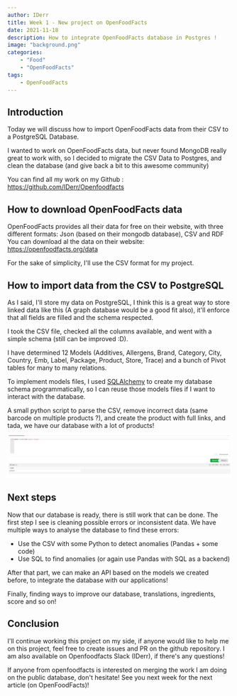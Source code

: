 ```yaml
---
author: IDerr
title: Week 1 - New project on OpenFoodFacts 
date: 2021-11-18
description: How to integrate OpenFoodFacts database in Postgres ! 
image: "background.png"
categories: 
    - "Food"
    - "OpenFoodFacts"
tags:
    - OpenFoodFacts
---
```


## Introduction
Today we will discuss how to import OpenFoodFacts data from their CSV to a PostgreSQL Database.

I wanted to work on OpenFoodFacts data, but never found MongoDB really great to work with, so I decided to migrate the CSV Data to Postgres, and clean the database (and give back a bit to this awesome community)

You can find all my work on my Github : https://github.com/IDerr/Openfoodfacts

## How to download OpenFoodFacts data 

OpenFoodFacts provides all their data for free on their website, with three different formats: Json (based on their mongodb database), CSV and RDF
You can download al the data on their website: https://openfoodfacts.org/data

For the sake of simplicity, I'll use the CSV format for my project.

## How to import data from the CSV to PostgreSQL

As I said, I'll store my data on PostgreSQL, I think this is a great way to store linked data like this (A graph database would be a good fit also), it'll enforce that all fields are filled and the schema respected.

I took the CSV file, checked all the columns available, and went with a simple schema (still can be improved :D).

I have determined 12 Models (Additives, Allergens, Brand, Category, City, Country, Emb, Label, Package, Product, Store, Trace) and a bunch of Pivot tables for many to many relations.

To implement models files, I used [SQLAlchemy](https://www.sqlalchemy.org/) to create my database schema programmatically, so I can reuse those models files if I want to interact with the database.

A small python script to parse the CSV, remove incorrect data (same barcode on multiple products ?), and create the product with full links, and tada, we have our database with a lot of products!

![count](count.jpg)

## Next steps
Now that our database is ready, there is still work that can be done.
The first step I see is cleaning possible errors or inconsistent data.
We have multiple ways to analyse the database to find these errors:
  - Use the CSV with some Python to detect anomalies (Pandas + some code)
  - Use SQL to find anomalies (or again use Pandas with SQL as a backend)

After that part, we can make an API based on the models we created before, to integrate the database with our applications! 

Finally, finding ways to improve our database, translations, ingredients, score and so on!

## Conclusion

I'll continue working this project on my side, if anyone would like to help me on this project, feel free to create issues and PR on the github repository.
I am also available on Openfoodfacts Slack (IDerr), if there's any questions!

If anyone from openfoodfacts is interested on merging the work I am doing on the public database, don't hesitate! 
See you next week for the next article (on OpenFoodFacts)! 